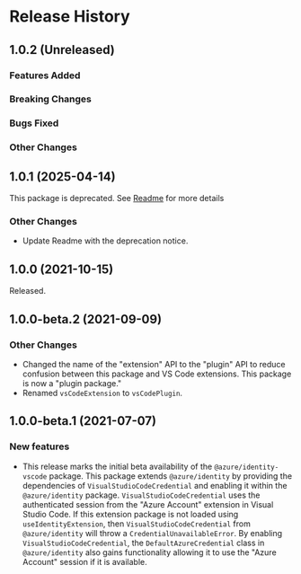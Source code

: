 # Release History

## 1.0.2 (Unreleased)

### Features Added

### Breaking Changes

### Bugs Fixed

### Other Changes

## 1.0.1 (2025-04-14)

This package is deprecated. See [Readme](https://github.com/Azure/azure-sdk-for-js/blob/main/sdk/identity/identity-vscode/README.md) for more details

### Other Changes

- Update Readme with the deprecation notice. 

## 1.0.0 (2021-10-15)

Released.
 
## 1.0.0-beta.2 (2021-09-09)

### Other Changes

- Changed the name of the "extension" API to the "plugin" API to reduce confusion between this package and VS Code extensions. This package is now a "plugin package."
- Renamed `vsCodeExtension` to `vsCodePlugin`.

## 1.0.0-beta.1 (2021-07-07)

### New features

- This release marks the initial beta availability of the `@azure/identity-vscode` package. This package extends `@azure/identity` by providing the dependencies of `VisualStudioCodeCredential` and enabling it within the `@azure/identity` package. `VisualStudioCodeCredential` uses the authenticated session from the "Azure Account" extension in Visual Studio Code. If this extension package is not loaded using `useIdentityExtension`, then `VisualStudioCodeCredential` from `@azure/identity` will throw a `CredentialUnavailableError`. By enabling `VisualStudioCodeCredential`, the `DefaultAzureCredential` class in `@azure/identity` also gains functionality allowing it to use the "Azure Account" session if it is available.
